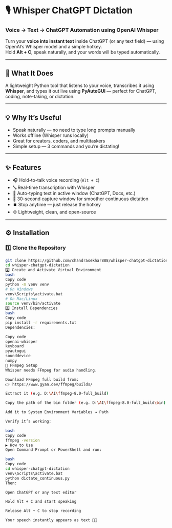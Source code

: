 # 🎙️ Whisper ChatGPT Dictation  
### Voice → Text → ChatGPT Automation using OpenAI Whisper

Turn your **voice into instant text** inside ChatGPT (or any text field) — using OpenAI’s Whisper model and a simple hotkey.  
Hold **Alt + C**, speak naturally, and your words will be typed automatically.  

---

## 🚀 What It Does  
A lightweight Python tool that listens to your voice, transcribes it using **Whisper**, and types it out live using **PyAutoGUI** — perfect for ChatGPT, coding, note-taking, or dictation.

---

## 💡 Why It’s Useful  
- Speak naturally — no need to type long prompts manually  
- Works offline (Whisper runs locally)  
- Great for creators, coders, and multitaskers  
- Simple setup — 3 commands and you’re dictating!  

---

## ✨ Features  
- 🎧 Hold-to-talk voice recording (`Alt + C`)  
- 🔤 Real-time transcription with Whisper  
- 💬 Auto-typing text in active window (ChatGPT, Docs, etc.)  
- 🧠 30-second capture window for smoother continuous dictation  
- ⏹️ Stop anytime — just release the hotkey  
- ⚙️ Lightweight, clean, and open-source  

---

## ⚙️ Installation  

### 1️⃣ Clone the Repository  
```bash
git clone https://github.com/chandrasekhar888/whisper-chatgpt-dictation.git
cd whisper-chatgpt-dictation
2️⃣ Create and Activate Virtual Environment
bash
Copy code
python -m venv venv
# On Windows
venv\Scripts\activate.bat
# On Mac/Linux
source venv/bin/activate
3️⃣ Install Dependencies
bash
Copy code
pip install -r requirements.txt
Dependencies:

Copy code
openai-whisper
keyboard
pyautogui
sounddevice
numpy
🔧 FFmpeg Setup
Whisper needs FFmpeg for audio handling.

Download FFmpeg full build from:
👉 https://www.gyan.dev/ffmpeg/builds/

Extract it (e.g. D:\AI\ffmpeg-8.0-full_build)

Copy the path of the bin folder (e.g. D:\AI\ffmpeg-8.0-full_build\bin)

Add it to System Environment Variables → Path

Verify it’s working:

bash
Copy code
ffmpeg -version
▶️ How to Use
Open Command Prompt or PowerShell and run:

bash
Copy code
cd whisper-chatgpt-dictation
venv\Scripts\activate.bat
python dictate_continuous.py
Then:

Open ChatGPT or any text editor

Hold Alt + C and start speaking

Release Alt + C to stop recording

Your speech instantly appears as text 🎤💬
